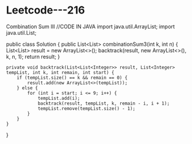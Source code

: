 # Leetcode---216
Combination Sum III
//CODE IN JAVA
import java.util.ArrayList;
import java.util.List;

public class Solution {
    public List<List<Integer>> combinationSum3(int k, int n) {
        List<List<Integer>> result = new ArrayList<>();
        backtrack(result, new ArrayList<>(), k, n, 1);
        return result;
    }

    private void backtrack(List<List<Integer>> result, List<Integer> tempList, int k, int remain, int start) {
        if (tempList.size() == k && remain == 0) {
            result.add(new ArrayList<>(tempList));
        } else {
            for (int i = start; i <= 9; i++) {
                tempList.add(i);
                backtrack(result, tempList, k, remain - i, i + 1);
                tempList.remove(tempList.size() - 1);
            }
        }
    }
}

